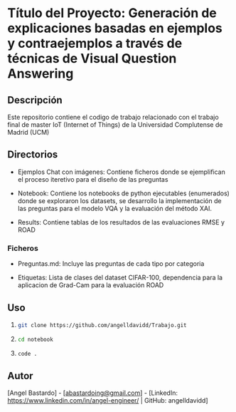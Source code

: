 
# Título del Proyecto: Generación de explicaciones basadas en ejemplos y contraejemplos a través de técnicas de Visual Question Answering


## Descripción

Este repositorio contiene el codigo de trabajo relacionado con el trabajo final de master IoT (Internet of Things) de la Universidad Complutense de Madrid (UCM)

## Directorios

- Ejemplos Chat con imágenes:
Contiene ficheros donde se ejemplifican el proceso iteretivo para el diseño de las preguntas

- Notebook:
Contiene los notebooks de python ejecutables (enumerados) donde se exploraron los datasets, se desarrollo la implementación de las preguntas para el modelo VQA y la evaluación del método XAI.

- Results:
Contiene tablas de los resultados de las evaluaciones RMSE y ROAD

### Ficheros

- Preguntas.md:
  Incluye las preguntas de cada tipo por categoria

- Etiquetas:
  Lista de clases del dataset CIFAR-100, dependencia para la aplicacion de Grad-Cam para la evaluación ROAD

## Uso

1. ```bash
   git clone https://github.com/angelldavidd/Trabajo.git

2. ```bash
   cd notebook

3. ```bash
   code .

## Autor

[Angel Bastardo] - [abastardoing@gmail.com] - [LinkedIn: https://www.linkedin.com/in/angel-engineer/ | GitHub: angelldavidd]
